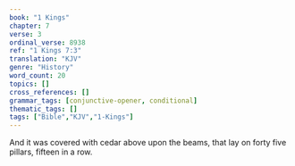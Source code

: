 ```yaml
---
book: "1 Kings"
chapter: 7
verse: 3
ordinal_verse: 8938
ref: "1 Kings 7:3"
translation: "KJV"
genre: "History"
word_count: 20
topics: []
cross_references: []
grammar_tags: [conjunctive-opener, conditional]
thematic_tags: []
tags: ["Bible","KJV","1-Kings"]
---
```

And it was covered with cedar above upon the beams, that lay on forty five pillars, fifteen in a row.
